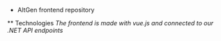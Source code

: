 * AltGen frontend repository

** Technologies
*The frontend is made with vue.js and connected to our .NET API endpoints*
